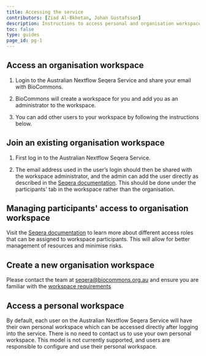 ```yaml
---
title: Accessing the service
contributors: [Ziad Al-Bkhetan, Johan Gustafsson]
description: Instructions to access personal and organisation workspace.
toc: false
type: guides
page_id: pg-1
---
```


## Access an organisation workspace

1. Login to the Australian Nextflow Seqera Service and share your email with BioCommons.

2. BioCommons will create a workspace for you and add you as an administrator to the workspace.

3. You can add other users to your workspace by following the instructions below.

## Join an existing organisation workspace

1. First log in to the Australian Nextflow Seqera Service. 

2. The email address used in the user’s login should then be shared with the workspace administrator, and the admin can add the user directly as described in the [Seqera documentation](https://docs.seqera.io/platform/latest/administration/overview#membership-administration). This should be done under the participants' tab in the workspace rather than the organisation.

## Managing participants' access to organisation workspace

Visit the [Seqera documentation](https://docs.seqera.io/platform/latest/administration/overview#workspace-administration) to learn more about different access roles that can be assigned to workspace participants. This will allow for better management of resources and minimise risks. 

## Create a new organisation workspace

Please contact the team at <seqera@biocommons.org.au> and ensure you are familiar with the [workspace requirements](/nextflow-seqera/main/access-models)


## Access a personal workspace

By default, each user on the Australian  Nextflow Seqera Service will have their own personal workspace which can be accessed directly after logging into the service. There is no need to contact us to use your own personal workspace. This model is not currently supported, and users are responsible to configure and use their personal workspace.
